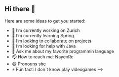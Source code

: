 ## Hi there 👋


Here are some ideas to get you started:

- 🔭 I’m currently working on Zurich
- 🌱 I’m currently learning Spring
- 👯 I’m looking to collaborate on projects
- 🤔 I’m looking for help with Java
- 💬 Ask me about my favorite programmin language
- 📫 How to reach me: NayenRc
- 😄 Pronouns she
- ⚡ Fun fact: I don´t know play videogames 
-->
